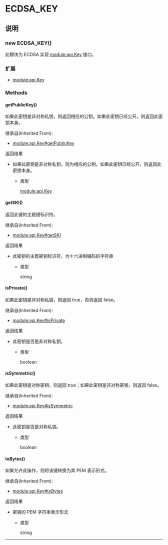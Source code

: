 # ECDSA_KEY

## 说明

### new ECDSA_KEY()

此模块为 ECDSA 实现 [module:api.Key](https://hyperledger.github.io/fabric-sdk-node/release-1.4/module-api.Key.html) 接口。

### 扩展

- [module:api.Key](https://hyperledger.github.io/fabric-sdk-node/release-1.4/module-api.Key.html)

### Methods

#### getPublicKey()

如果此密钥是非对称私钥，则返回相应的公钥。如果此密钥已经公开，则返回此密钥本身。

继承自(Inherited From):

- [module:api.Key#getPublicKey](https://hyperledger.github.io/fabric-sdk-node/release-1.4/module-api.Key.html#getPublicKey)

返回结果

- 如果此密钥是非对称私钥，则为相应的公钥。如果此密钥已经公开，则返回此密钥本身。

  - 类型

    [module:api.Key](https://hyperledger.github.io/fabric-sdk-node/release-1.4/module-api.Key.html)

#### getSKI()

返回此键的主题键标识符。

继承自(Inherited From):

- [module:api.Key#getSKI](https://hyperledger.github.io/fabric-sdk-node/release-1.4/module-api.Key.html#getSKI)

返回结果

- 此密钥的主题密钥标识符，为十六进制编码的字符串

  - 类型

    string

#### isPrivate()

如果此密钥是非对称私钥，则返回 true，否则返回 false。

继承自(Inherited From):

- [module:api.Key#isPrivate](https://hyperledger.github.io/fabric-sdk-node/release-1.4/module-api.Key.html#isPrivate)

返回结果

- 此密钥是否是非对称私钥。

  - 类型

    boolean

#### isSymmetric()

如果此密钥是对称密钥，则返回 true；如果此密钥是非对称密钥，则返回 false。

继承自(Inherited From):

- [module:api.Key#isSymmetric](https://hyperledger.github.io/fabric-sdk-node/release-1.4/module-api.Key.html#isSymmetric)

返回结果

- 此密钥是否是对称私钥。

  - 类型

    boolean

#### toBytes()

如果允许此操作，则将该键转换为其 PEM 表示形式。

继承自(Inherited From):

- [module:api.Key#toBytes](https://hyperledger.github.io/fabric-sdk-node/release-1.4/module-api.Key.html#toBytes)

返回结果

- 密钥的 PEM 字符串表示形式

  - 类型

    string

---
